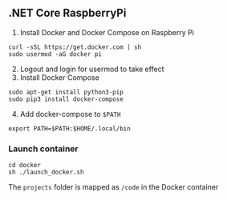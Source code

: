 ## .NET Core RaspberryPi

1. Install Docker and Docker Compose on Raspberry Pi
```
curl -sSL https://get.docker.com | sh
sudo usermod -aG docker pi

```
2. Logout and login for usermod to take effect
3. Install Docker Compose
```
sudo apt-get install python3-pip
sudo pip3 install docker-compose
```
4. Add docker-compose to `$PATH`
```
export PATH=$PATH:$HOME/.local/bin
```

### Launch container

```
cd docker
sh ./launch_docker.sh
```

The `projects` folder is mapped as `/code` in the Docker container
